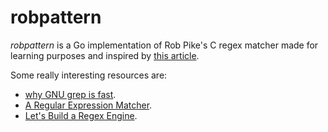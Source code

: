 # robpattern
*robpattern* is a Go implementation of Rob Pike's C regex matcher made for learning purposes and inspired by [this article](https://benhoyt.com/writings/rob-pike-regex/). 

Some really interesting resources are:
- [why GNU grep is fast](https://lists.freebsd.org/pipermail/freebsd-current/2010-August/019310.html).
- [A Regular Expression Matcher](https://www.cs.princeton.edu/courses/archive/spr09/cos333/beautiful.html).
- [Let's Build a Regex Engine](https://kean.blog/post/lets-build-regex).